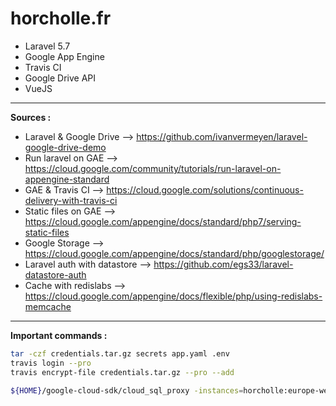 # horcholle.fr

* Laravel 5.7
* Google App Engine
* Travis CI
* Google Drive API
* VueJS

---

**Sources :**

* Laravel & Google Drive --> https://github.com/ivanvermeyen/laravel-google-drive-demo
* Run laravel on GAE --> https://cloud.google.com/community/tutorials/run-laravel-on-appengine-standard
* GAE & Travis CI --> https://cloud.google.com/solutions/continuous-delivery-with-travis-ci
* Static files on GAE --> https://cloud.google.com/appengine/docs/standard/php7/serving-static-files
* Google Storage --> https://cloud.google.com/appengine/docs/standard/php/googlestorage/
* Laravel auth with datastore --> https://github.com/egs33/laravel-datastore-auth
* Cache with redislabs --> https://cloud.google.com/appengine/docs/flexible/php/using-redislabs-memcache

---

**Important commands :**


``` bash
tar -czf credentials.tar.gz secrets app.yaml .env
travis login --pro
travis encrypt-file credentials.tar.gz --pro --add
```

``` bash
${HOME}/google-cloud-sdk/cloud_sql_proxy -instances=horcholle:europe-west1:horcholle-instance-prod=tcp:3307 -credential_file=secrets/travis-cloud-sql-access.json &
```
